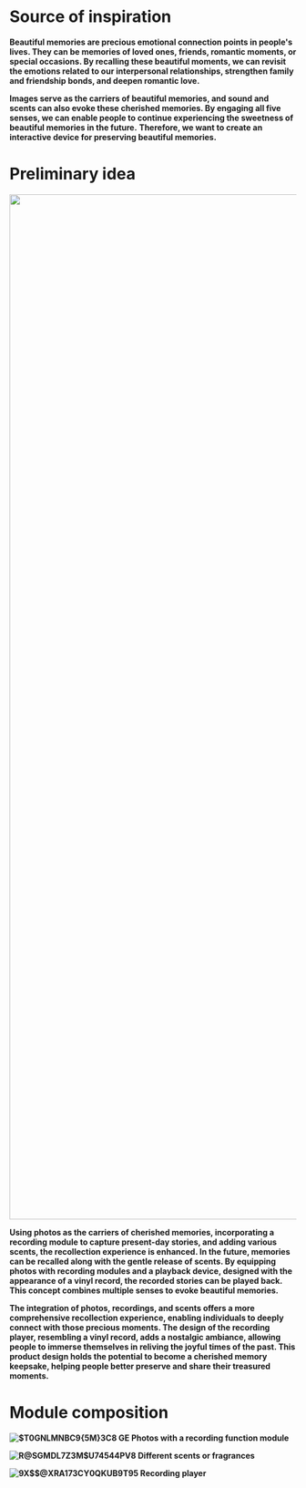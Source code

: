 # Source of  inspiration

**Beautiful memories are precious emotional connection points in people's lives. They can be memories of loved ones, friends, romantic moments, or special occasions. By recalling these beautiful moments, we can revisit the emotions related to our interpersonal relationships, strengthen family and friendship bonds, and deepen romantic love.**

**Images serve as the carriers of beautiful memories, and sound and scents can also evoke these cherished memories. By engaging all five senses, we can enable people to continue experiencing the sweetness of beautiful memories in the future.**
**Therefore, we want to create an interactive device for preserving beautiful memories.**

# Preliminary idea

<div align= 'center'>
  <img src="https://cdn.jsdelivr.net/gh/erkoww/YSD_img/img/%E5%B1%8F%E5%B9%95%E6%88%AA%E5%9B%BE%202023-10-18%20141005.png?raw=true" width = "1800"/>
</div>

**Using photos as the carriers of cherished memories, incorporating a recording module to capture present-day stories, and adding various scents, the recollection experience is enhanced. In the future, memories can be recalled along with the gentle release of scents. By equipping photos with recording modules and a playback device, designed with the appearance of a vinyl record, the recorded stories can be played back. This concept combines multiple senses to evoke beautiful memories.**

**The integration of photos, recordings, and scents offers a more comprehensive recollection experience, enabling individuals to deeply connect with those precious moments. The design of the recording player, resembling a vinyl record, adds a nostalgic ambiance, allowing people to immerse themselves in reliving the joyful times of the past. This product design holds the potential to become a cherished memory keepsake, helping people better preserve and share their treasured moments.**

# Module composition
**![$T0GN`LMNBC9{5M}`3C8 GE](https://github.com/NexMaker-Fab/2023zjude-YSD/assets/146055418/befc8a0b-e996-42c6-b806-b4eb97924fb0) Photos with a recording function module**

**![R@SGMDL7Z3M$U7454`4PV`8](https://github.com/NexMaker-Fab/2023zjude-YSD/assets/146055418/077bf755-1c1f-4bb8-8596-7c330a859a52) Different scents or fragrances**

**![9X$$@XRA173CY0QKUB9T95](https://github.com/NexMaker-Fab/2023zjude-YSD/assets/146055418/1d6950c9-0d84-45b6-adc1-eed158b21109) Recording player**

